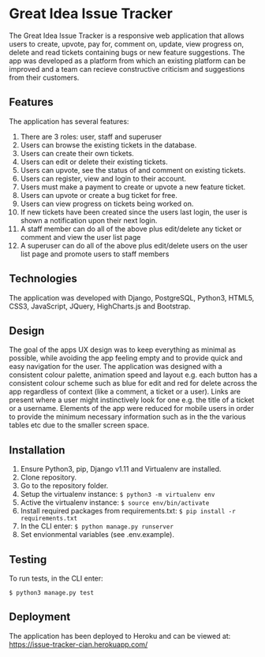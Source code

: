 # Great Idea Issue Tracker 

The Great Idea Issue Tracker is a responsive web application that allows users to create, upvote, pay for, comment on, update, view progress on, delete and read tickets containing bugs or new feature suggestions. The app was developed as a platform from which an existing platform can be improved and a team can recieve constructive criticism and suggestions from their customers.

## Features

The application has several features:

1. There are 3 roles: user, staff and superuser
2. Users can browse the existing tickets in the database.
2. Users can create their own tickets.
3. Users can edit or delete their existing tickets.
4. Users can upvote, see the status of and comment on existing tickets.
5. Users can register, view and login to their account.
6. Users must make a payment to create or upvote a new feature ticket.
7. Users can upvote or create a bug ticket for free.
8. Users can view progress on tickets being worked on.
9. If new tickets have been created since the users last login, the user is shown a notification upon their next login.
10. A staff member can do all of the above plus edit/delete any ticket or comment and view the user list page
11. A superuser can do all of the above plus edit/delete users on the user list page and promote users to staff members

## Technologies

The application was developed with Django, PostgreSQL, Python3, HTML5, CSS3, JavaScript, JQuery, HighCharts.js and Bootstrap.

## Design

The goal of the apps UX design was to keep everything as minimal as possible, while avoiding the app feeling empty and to provide quick and easy navigation for the user. The application was designed with a consistent colour palette, animation speed and layout e.g. each button has a consistent colour scheme such as blue for edit and red for delete across the app regardless of context (like a comment, a ticket or a user). Links are present where a user might instinctively look for one e.g. the title of a ticket or a username. Elements of the app were reduced for mobile users in order to provide the minimum necessary information such as in the the various tables etc due to the smaller screen space. 

## Installation

1. Ensure Python3, pip, Django v1.11 and Virtualenv are installed.
2. Clone repository.
4. Go to the repository folder.
5. Setup the virtualenv instance: ```$ python3 -m virtualenv env```
6. Active the virtualenv instance: ```$ source env/bin/activate```
7. Install required packages from requirements.txt: ```$ pip install -r requirements.txt``` 
8. In the CLI enter: ``` $ python manage.py runserver ```
9. Set envionmental variables (see .env.example).

## Testing
To run tests, in the CLI enter:
```
$ python3 manage.py test
```
## Deployment

The application has been deployed to Heroku and can be viewed at: <https://issue-tracker-cian.herokuapp.com/>